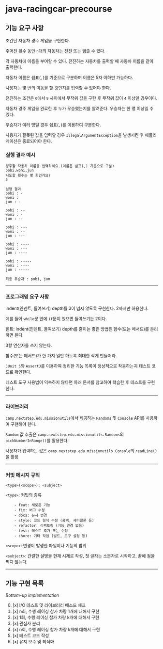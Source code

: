 # java-racingcar-precourse

## 기능 요구 사항

초간단 자동차 경주 게임을 구현한다.

주어진 횟수 동안 `n`대의 자동차는 전진 또는 멈출 수 있다.

각 자동차에 이름을 부여할 수 있다. 전진하는 자동차를 출력할 때 자동차 이름을 같이 출력한다.

자동차 이름은 쉼표(`,`)를 기준으로 구분하며 이름은 5자 이하만 가능하다.

사용자는 몇 번의 이동을 할 것인지를 입력할 수 있어야 한다.

전진하는 조건은 `0`에서 `9` 사이에서 무작위 값을 구한 후 무작위 값이 `4` 이상일 경우이다.

자동차 경주 게임을 완료한 후 누가 우승했는지를 알려준다. 우승자는 한 명 이상일 수 있다.

우승자가 여러 명일 경우 쉼표(`,`)를 이용하여 구분한다.

사용자가 잘못된 값을 입력할 경우 `IllegalArgumentException`을 발생시킨 후 애플리케이션은 종료되어야 한다.

### 실행 결과 예시

```
경주할 자동차 이름을 입력하세요.(이름은 쉼표(,) 기준으로 구분)
pobi,woni,jun
시도할 횟수는 몇 회인가요?
5

실행 결과
pobi : -
woni :
jun : -

pobi : --
woni : -
jun : --

pobi : ---
woni : --
jun : ---

pobi : ----
woni : ---
jun : ----

pobi : -----
woni : ----
jun : -----

최종 우승자 : pobi, jun
```

---
### 프로그래밍 요구 사항

indent(인덴트, 들여쓰기) depth를 3이 넘지 않도록 구현한다. 2까지만 허용한다.

예를 들어 `while`문 안에 `if`문이 있으면 들여쓰기는 2이다.

힌트: indent(인덴트, 들여쓰기) depth를 줄이는 좋은 방법은 함수(또는 메서드)를 분리하면 된다.

3항 연산자를 쓰지 않는다.

함수(또는 메서드)가 한 가지 일만 하도록 최대한 작게 만들어라.

`JUnit 5`와 `AssertJ`를 이용하여 정리한 기능 목록이 정상적으로 작동하는지 테스트 코드로 확인한다.

테스트 도구 사용법이 익숙하지 않다면 아래 문서를 참고하여 학습한 후 테스트를 구현한다.

---

### 라이브러리

`camp.nextstep.edu.missionutils`에서 제공하는 `Randoms` 및 `Console` API를 사용하여 구현해야 한다.

`Random` 값 추출은 `camp.nextstep.edu.missionutils.Randoms`의 `pickNumberInRange()`를 활용한다.

사용자가 입력하는 값은 `camp.nextstep.edu.missionutils.Console`의 `readLine()`을 활용

---
### 커밋 메시지 규칙

`<type>(<scope>): <subject>`

`<type>`: 커밋의 종류

```
    - feat: 새로운 기능
    - fix: 버그 수정
    - docs: 문서 변경
    - style: 코드 형식 수정 (공백, 세미콜론 등)
    - refactor: 리팩토링 (기능 변경 없음)
    - test: 테스트 추가 또는 수정
    - chore: 기타 작업 (빌드, 도구 설정 등)
```

`<scope>`: 변경이 발생한 파일이나 기능의 범위

`<subject>`: 간결한 설명을 현재 시제로 작성, 첫 글자는 소문자로 시작하고, 끝에 점을 찍지 않는다.

---

## 기능 구현 목록

_Bottom-up implementation_

0. [x] I/O 테스트 및 라이브러리 메소드 체크
1. [x] n회, 수행 레이싱 참가 차량 1개에 대해서 구현 
2. [x] 1회, 수행 레이싱 참가 차량 k개에 대해서 구현
3. [x] 관심사 분리
4. [x] n회, 수행 레이싱 참가 차량 k개에 대해서 구현
5. [x] 테스트 코드 작성 
6. [x] 유지 보수 및 최적화 
